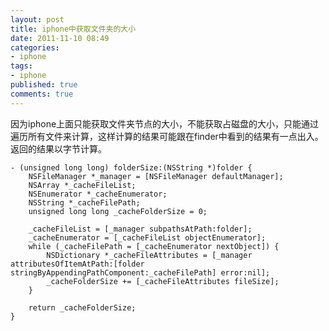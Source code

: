 ```yaml
---
layout: post
title: iphone中获取文件夹的大小
date: 2011-11-10 08:49
categories:
- iphone
tags:
- iphone
published: true
comments: true
---
```

因为iphone上面只能获取文件夹节点的大小，不能获取占磁盘的大小，只能通过遍历所有文件来计算，这样计算的结果可能跟在finder中看到的结果有一点出入。返回的结果以字节计算。

    - (unsigned long long) folderSize:(NSString *)folder {
        NSFileManager *_manager = [NSFileManager defaultManager];
        NSArray *_cacheFileList;
        NSEnumerator *_cacheEnumerator;
        NSString *_cacheFilePath;
        unsigned long long _cacheFolderSize = 0;
        
        _cacheFileList = [_manager subpathsAtPath:folder];
        _cacheEnumerator = [_cacheFileList objectEnumerator];
        while (_cacheFilePath = [_cacheEnumerator nextObject]) {
            NSDictionary *_cacheFileAttributes = [_manager attributesOfItemAtPath:[folder stringByAppendingPathComponent:_cacheFilePath] error:nil];
            _cacheFolderSize += [_cacheFileAttributes fileSize];
        }
        
        return _cacheFolderSize;
    }
